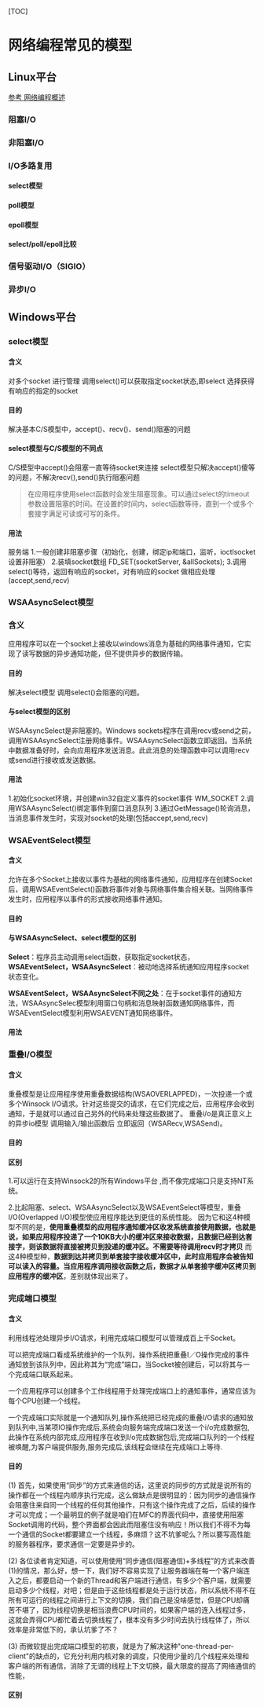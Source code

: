 [TOC]

# 网络编程常见的模型

## Linux平台

[参考 网络编程概述](https://www.cnblogs.com/inrgihc/articles/7909338.html)

### 阻塞I/O

### 非阻塞I/O

### I/O多路复用

#### select模型

#### poll模型

#### epoll模型

#### select/poll/epoll比较



### 信号驱动I/O（SIGIO）

### 异步I/O



## Windows平台

### select模型

#### 含义

对多个socket 进行管理 调用select()可以获取指定socket状态,即select 选择获得有响应的指定的socket

#### 目的

解决基本C/S模型中，accept()、recv()、send()阻塞的问题

#### select模型与C/S模型的不同点

C/S模型中accept()会阻塞一直等待socket来连接
select模型只解决accept()傻等的问题，不解决recv(),send()执行阻塞问题

> 在应用程序使用select函数时会发生阻塞现象。可以通过select的timeout参数设置阻塞的时间。在设置的时间内，select函数等待，直到一个或多个套接字满足可读或可写的条件。

#### 用法

服务端 
 1.一般创建非阻塞步骤（初始化，创建，绑定ip和端口，监听，ioctlsocket设置非阻塞）
 2.装填socket数组 FD_SET(socketServer, &allSockets);
 3.调用select()等待，返回有响应的socket，对有响应的socket 做相应处理(accept,send,recv)

### WSAAsyncSelect模型

### 含义

应用程序可以在一个socket上接收以windows消息为基础的网络事件通知，它实现了读写数据的异步通知功能，但不提供异步的数据传输。

#### 目的

解决select模型 调用select()会阻塞的问题。

#### 与select模型的区别

WSAAsyncSelect是非阻塞的。Windows sockets程序在调用recv或send之前，调用WSAAsyncSelect注册网络事件。WSAAsyncSelect函数立即返回。当系统中数据准备好时，会向应用程序发送消息。此此消息的处理函数中可以调用recv或send进行接收或发送数据。

#### 用法

1.初始化socket环境，并创建win32自定义事件的socket事件 WM_SOCKET
2.调用WSAAsyncSelect()绑定事件到窗口消息队列
3.通过GetMessage()轮询消息，当消息事件发生时，实现对socket的处理(包括accept,send,recv)

### WSAEventSelect模型

#### 含义

允许在多个Socket上接收以事件为基础的网络事件通知，应用程序在创建Socket后，调用WSAEventSelect()函数将事件对象与网络事件集合相关联。当网络事件发生时，应用程序以事件的形式接收网络事件通知。

#### 目的

#### 与WSAAsyncSelect、select模型的区别

**Select**：程序员主动调用select函数，获取指定socket状态，
**WSAEventSelect，WSAAsyncSelect**：被动地选择系统通知应用程序socket状态变化。

**WSAEventSelect，WSAAsyncSelect不同之处**：在于socket事件的通知方法，WSAAsyncSelec模型利用窗口句柄和消息映射函数通知网络事件，而WSAEventSelect模型利用WSAEVENT通知网络事件。

#### 用法



### 重叠I/O模型

#### 含义

重叠模型是让应用程序使用重叠数据结构(WSAOVERLAPPED)，一次投递一个或多个Winsock I/O请求。针对这些提交的请求，在它们完成之后，应用程序会收到通知，于是就可以通过自己另外的代码来处理这些数据了。
重叠i/o是真正意义上的异步io模型 调用输入/输出函数后 立即返回（WSARecv,WSASend)。

#### 目的



#### 区别

1.可以运行在支持Winsock2的所有Windows平台 ,而不像完成端口只是支持NT系统。

2.比起阻塞、select、WSAAsyncSelect以及WSAEventSelect等模型，重叠I/O(Overlapped I/O)模型使应用程序能达到更佳的系统性能。
  因为它和这4种模型不同的是，**使用重叠模型的应用程序通知缓冲区收发系统直接使用数据，也就是说，如果应用程序投递了一个10KB大小的缓冲区来接收数据，且数据已经到达套接字，则该数据将直接被拷贝到投递的缓冲区。不需要等待调用recv时才拷贝**
  而这4种模型种，**数据到达并拷贝到单套接字接收缓冲区中，此时应用程序会被告知可以读入的容量。当应用程序调用接收函数之后，数据才从单套接字缓冲区拷贝到应用程序的缓冲区**，差别就体现出来了。

### 完成端口模型

#### 含义

利用线程池处理异步I/O请求，利用完成端口模型可以管理成百上千Socket。

可以把完成端口看成系统维护的一个队列，操作系统把重叠I／O操作完成的事件通知放到该队列中，因此称其为“完成”端口，当Socket被创建后，可以将其与一个完成端口联系起来。

一个应用程序可以创建多个工作线程用于处理完成端口上的通知事件，通常应该为每个CPU创建一个线程。

一个完成端口实际就是一个通知队列,操作系统把已经完成的重叠I/O请求的通知放到队列中,当某项IO操作完成后,系统会向服务端完成端口发送一个i/o完成数据包,此操作在系统内部完成,应用程序在收到I/o完成数据包后,完成端口队列的一个线程被唤醒,为客户端提供服务,服务完成后,该线程会继续在完成端口上等待.

#### 目的

(1) 首先，如果使用“同步”的方式来通信的话，这里说的同步的方式就是说所有的操作都在一个线程内顺序执行完成，这么做缺点是很明显的：因为同步的通信操作会阻塞住来自同一个线程的任何其他操作，只有这个操作完成了之后，后续的操作才可以完成；一个最明显的例子就是咱们在MFC的界面代码中，直接使用阻塞Socket调用的代码，整个界面都会因此而阻塞住没有响应！所以我们不得不为每一个通信的Socket都要建立一个线程，多麻烦？这不坑爹呢么？所以要写高性能的服务器程序，要求通信一定要是异步的。

(2) 各位读者肯定知道，可以使用使用“同步通信(阻塞通信)+多线程”的方式来改善(1)的情况，那么好，想一下，我们好不容易实现了让服务器端在每一个客户端连入之后，都要启动一个新的Thread和客户端进行通信，有多少个客户端，就需要启动多少个线程，对吧；但是由于这些线程都是处于运行状态，所以系统不得不在所有可运行的线程之间进行上下文的切换，我们自己是没啥感觉，但是CPU却痛苦不堪了，因为线程切换是相当浪费CPU时间的，如果客户端的连入线程过多，这就会弄得CPU都忙着去切换线程了，根本没有多少时间去执行线程体了，所以效率是非常低下的，承认坑爹了不？

(3) 而微软提出完成端口模型的初衷，就是为了解决这种"one-thread-per-client"的缺点的，它充分利用内核对象的调度，只使用少量的几个线程来处理和客户端的所有通信，消除了无谓的线程上下文切换，最大限度的提高了网络通信的性能，

#### 区别




